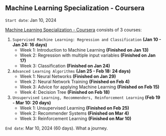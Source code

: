 ## Machine Learning Specialization - Coursera

`Start date`: Jan 10, 2024

[Machine Learning Specialization - Coursera](https://www.coursera.org/specializations/machine-learning-introduction) consists of 3 courses:
1. `Supervised Machine Learning: Regression and Classification` **(Jan 10 - Jan 24: 16 days)**
   - Week 1: Introduction to Machine Learning **(Finished on Jan 13)**
   - Week 2: Regression with multiple input variables **(Finished on Jan 17)**
   - Week 3: Classification **(Finished on Jan 24)**
2. `Advanced Learning Algorithms` **(Jan 25 - Feb 18: 24 days)**
   - Week 1: Neural Networks **(Finished on Jan 29)**
   - Week 2: Neural Network Training **(Finished on Feb 4)**
   - Week 3: Advice for applying Machine Learning **(Finished on Feb 15)**
   - Week 4: Decision Tree **(Finished on Feb 18)**
3. `Unsupervised Learning, Recommenders, Reinforcement Learning` **(Feb 19 - Mar 10: 20 days)**
   - Week 1: Unsupervised Learning **(Finished on Feb 25)**
   - Week 2: Recommender Systems **(Finished on Mar 4)**
   - Week 3: Reinforcement Learning **(Finished on Mar 10)**

`End date`: Mar 10, 2024 (60 days). What a journey.